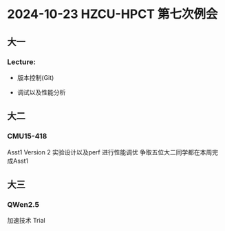 # 2024-10-23 HZCU-HPCT 第七次例会  

## 大一

### Lecture:

- 版本控制(Git)

- 调试以及性能分析

## 大二

### CMU15-418

Asst1
Version 2 实验设计以及perf 进行性能调优
争取五位大二同学都在本周完成Asst1

## 大三

### QWen2.5 

加速技术 Trial
